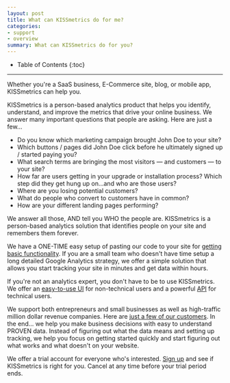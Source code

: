 ```yaml
---
layout: post
title: What can KISSmetrics do for me?
categories:
- support
- overview
summary: What can KISSmetrics do for you?
---
```

* Table of Contents
{:toc}
* * *

Whether you're a SaaS business, E-Commerce site, blog, or mobile app, KISSmetrics can help you.

KISSmetrics is a person-based analytics product that helps you identify, understand, and improve the metrics that drive your online business. We answer many important questions that people are asking. Here are just a few... 

* Do you know which marketing campaign brought John Doe to your site?
* Which buttons / pages did John Doe click before he ultimately signed up / started paying you?
* What search terms are bringing the most visitors — and customers — to your site?
* How far are users getting in your upgrade or installation process? Which step did they get hung up on...and who are those users?
* Where are you losing potential customers?
* What do people who convert to customers have in common?
* How are your different landing pages performing?

We answer all those, AND tell you WHO the people are. KISSmetrics is a person-based analytics solution that identifies people on your site and remembers them forever.  

We have a ONE-TIME easy setup of pasting our code to your site for [getting basic functionality][auto-track]. If you are a small team who doesn't have time setup a long detailed Google Analytics strategy, we offer a simple solution that allows you start tracking your site in minutes and get data within hours.

If you're not an analytics expert, you don't have to be to use KISSmetrics. We offer an [easy-to-use UI][event-lib] for non-technical users and a powerful [API][apis] for technical users.

We support both entrepreneurs and small businesses as well as high-traffic million dollar revenue companies. Here are [just a few of our customers][customers]. In the end... we help you make business decisions with easy to understand PROVEN data. Instead of figuring out what the data means and setting up tracking, we help you focus on getting started quickly and start figuring out what works and what doesn't on your website.

We offer a trial account for everyone who's interested. [Sign up][sign-up] and see if KISSmetrics is right for you. Cancel at any time before your trial period ends.

[event-lib]: /tools/event-library
[apis]: /apis
[auto-track]: /apis/javascript#events-automatically-tracked
[customers]: http://www.kissmetrics.com/customers
[sign-up]: https://www.kissmetrics.com/signup
